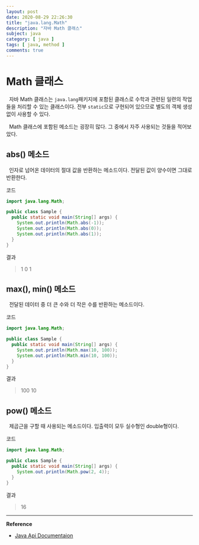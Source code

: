```yaml
---
layout: post
date: 2020-08-29 22:26:30
title: "java.lang.Math"
description: "자바 Math 클래스"
subject: java
category: [ java ]
tags: [ java, method ]
comments: true
---
```


# Math 클래스

&nbsp; 자바 Math 클래스는 `java.lang`패키지에 포함된 클래스로 수학과 관련된 일련의 작업들을 처리할 수 있는 클래스이다. 전부 `static`으로 구현되어 있으므로 별도의 객체 생성없이 사용할 수 있다.

&nbsp; Math 클래스에 포함된 메소드는 굉장히 많다. 그 중에서 자주 사용되는 것들을 적어보았다.

## abs() 메소드

&nbsp; 인자로 넘어온 데이터의 절대 값을 반환하는 메소드이다. 전달된 값이 양수이면 그대로 반환한다.

코드

```java
import java.lang.Math;

public class Sample {
  public static void main(String[] args) {
    System.out.println(Math.abs(-1));
    System.out.println(Math.abs(0));
    System.out.println(Math.abs(1));
  }
}
```
결과

> 1
> 0
> 1

## max(), min() 메소드

&nbsp; 전달된 데이터 중 더 큰 수와 더 작은 수를 반환하는 메소드이다.

코드

```java
import java.lang.Math;

public class Sample {
  public static void main(String[] args) {
    System.out.println(Math.max(10, 100));
    System.out.println(Math.min(10, 100));
  }
}
```
결과

> 100
> 10

## pow() 메소드

&nbsp; 제곱근을 구할 때 사용되는 메소드이다. 입출력이 모두 실수형인 double형이다.

코드

```java
import java.lang.Math;

public class Sample {
  public static void main(String[] args) {
    System.out.println(Math.pow(2, 4));
  }
}
```
결과

> 16

---
**Reference**
+ [Java Api Documentaion](https://docs.oracle.com/javase/8/docs/api/)
